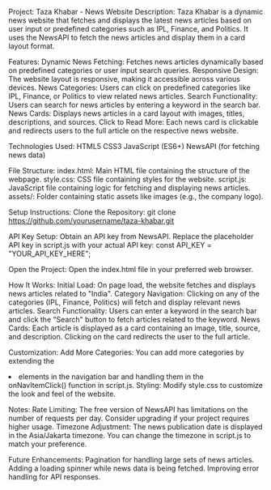 Project: Taza Khabar - News Website
Description:
Taza Khabar is a dynamic news website that fetches and displays the latest news articles based on user input or predefined categories such as IPL, Finance, and Politics. It uses the NewsAPI to fetch the news articles and display them in a card layout format.

Features:
Dynamic News Fetching: Fetches news articles dynamically based on predefined categories or user input search queries.
Responsive Design: The website layout is responsive, making it accessible across various devices.
News Categories: Users can click on predefined categories like IPL, Finance, or Politics to view related news articles.
Search Functionality: Users can search for news articles by entering a keyword in the search bar.
News Cards: Displays news articles in a card layout with images, titles, descriptions, and sources.
Click to Read More: Each news card is clickable and redirects users to the full article on the respective news website.

Technologies Used:
HTML5
CSS3
JavaScript (ES6+)
NewsAPI (for fetching news data)

File Structure:
index.html: Main HTML file containing the structure of the webpage.
style.css: CSS file containing styles for the website.
script.js: JavaScript file containing logic for fetching and displaying news articles.
assets/: Folder containing static assets like images (e.g., the company logo).

Setup Instructions:
Clone the Repository: git clone https://github.com/yourusername/taza-khabar.git

API Key Setup:
Obtain an API key from NewsAPI.
Replace the placeholder API key in script.js with your actual API key: const API_KEY = "YOUR_API_KEY_HERE";

Open the Project:
Open the index.html file in your preferred web browser.

How It Works:
Initial Load: On page load, the website fetches and displays news articles related to "India".
Category Navigation: Clicking on any of the categories (IPL, Finance, Politics) will fetch and display relevant news articles.
Search Functionality: Users can enter a keyword in the search bar and click the "Search" button to fetch articles related to the keyword.
News Cards: Each article is displayed as a card containing an image, title, source, and description. Clicking on the card redirects the user to the full article.

Customization:
Add More Categories: You can add more categories by extending the <li> elements in the navigation bar and handling them in the onNavItemClick() function in script.js.
Styling: Modify style.css to customize the look and feel of the website.

Notes:
Rate Limiting: The free version of NewsAPI has limitations on the number of requests per day. Consider upgrading if your project requires higher usage.
Timezone Adjustment: The news publication date is displayed in the Asia/Jakarta timezone. You can change the timezone in script.js to match your preference.

Future Enhancements:
Pagination for handling large sets of news articles.
Adding a loading spinner while news data is being fetched.
Improving error handling for API responses.
